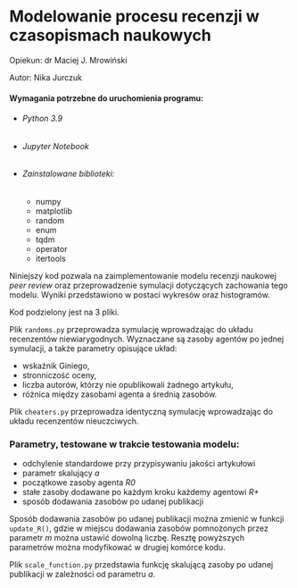 # Modelowanie procesu recenzji w czasopismach naukowych
Opiekun: dr Maciej J. Mrowiński

Autor: Nika Jurczuk
#### Wymagania potrzebne do uruchomienia programu:
- ######  Python 3.9
- ###### Jupyter Notebook
- ###### Zainstalowane biblioteki:
    - numpy
    - matplotlib
    - random
    - enum
    - tqdm
    - operator
    - itertools

Niniejszy kod pozwala na zaimplementowanie modelu recenzji naukowej *peer review* oraz przeprowadzenie symulacji dotyczących zachowania tego modelu. Wyniki przedstawiono w postaci wykresów oraz histogramów. 

Kod podzielony jest na 3 pliki. 

Plik `randoms.py` przeprowadza symulację wprowadzając do układu recenzentów niewiarygodnych. Wyznaczane są zasoby agentów po jednej symulacji, a także parametry opisujące układ:
- wskaźnik Giniego,
- stronniczość oceny,
- liczba autorów, którzy nie opublikowali żadnego artykułu,
- różnica między zasobami agenta a średnią zasobów.

Plik `cheaters.py` przeprowadza identyczną symulację wprowadzając do układu recenzentów nieuczciwych.
### Parametry, testowane w trakcie testowania modelu:
- odchylenie standardowe przy przypisywaniu jakości artykułowi
- parametr skalujący *a*
- początkowe zasoby agenta *R0*
- stałe zasoby dodawane po każdym kroku każdemy agentowi *R+*
- sposób dodawania zasobów po udanej publikacji

Sposób dodawania zasobów po udanej publikacji można zmienić w funkcji `update_R()`, gdzie w miejscu dodawania zasobów pomnożonych przez parametr *m* można ustawić dowolną liczbę. Resztę powyższych parametrów można modyfikować w drugiej komórce kodu.

Plik `scale_function.py` przedstawia funkcję skalującą zasoby po udanej publikacji w zależności od parametru *a*.
